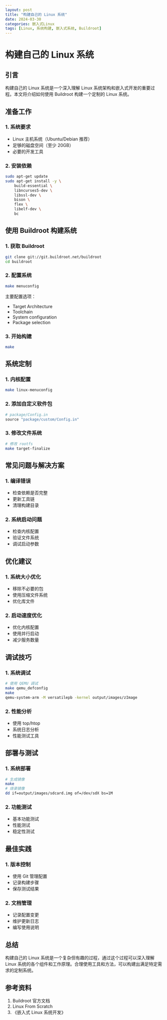 ```yaml
---
layout: post
title: "构建自己的 Linux 系统"
date: 2024-03-30
categories: 嵌入式Linux
tags: [Linux, 系统构建, 嵌入式系统, Buildroot]
---
```


# 构建自己的 Linux 系统

## 引言

构建自己的 Linux 系统是一个深入理解 Linux 系统架构和嵌入式开发的重要过程。本文将介绍如何使用 Buildroot 构建一个定制的 Linux 系统。

## 准备工作

### 1. 系统要求
- Linux 主机系统（Ubuntu/Debian 推荐）
- 足够的磁盘空间（至少 20GB）
- 必要的开发工具

### 2. 安装依赖
```bash
sudo apt-get update
sudo apt-get install -y \
    build-essential \
    libncurses5-dev \
    libssl-dev \
    bison \
    flex \
    libelf-dev \
    bc
```

## 使用 Buildroot 构建系统

### 1. 获取 Buildroot
```bash
git clone git://git.buildroot.net/buildroot
cd buildroot
```

### 2. 配置系统
```bash
make menuconfig
```

主要配置选项：
- Target Architecture
- Toolchain
- System configuration
- Package selection

### 3. 开始构建
```bash
make
```

## 系统定制

### 1. 内核配置
```bash
make linux-menuconfig
```

### 2. 添加自定义软件包
```makefile
# package/Config.in
source "package/custom/Config.in"
```

### 3. 修改文件系统
```bash
# 修改 rootfs
make target-finalize
```

## 常见问题与解决方案

### 1. 编译错误
- 检查依赖是否完整
- 更新工具链
- 清理构建目录

### 2. 系统启动问题
- 检查内核配置
- 验证文件系统
- 调试启动参数

## 优化建议

### 1. 系统大小优化
- 移除不必要的包
- 使用压缩文件系统
- 优化库文件

### 2. 启动速度优化
- 优化内核配置
- 使用并行启动
- 减少服务数量

## 调试技巧

### 1. 系统调试
```bash
# 使用 QEMU 调试
make qemu_defconfig
make
qemu-system-arm -M versatilepb -kernel output/images/zImage
```

### 2. 性能分析
- 使用 top/htop
- 系统日志分析
- 性能测试工具

## 部署与测试

### 1. 系统部署
```bash
# 生成镜像
make
# 烧录镜像
dd if=output/images/sdcard.img of=/dev/sdX bs=1M
```

### 2. 功能测试
- 基本功能测试
- 性能测试
- 稳定性测试

## 最佳实践

### 1. 版本控制
- 使用 Git 管理配置
- 记录构建步骤
- 保存测试结果

### 2. 文档管理
- 记录配置变更
- 维护更新日志
- 编写使用说明

## 总结

构建自己的 Linux 系统是一个复杂但有趣的过程，通过这个过程可以深入理解 Linux 系统的各个组件和工作原理。合理使用工具和方法，可以构建出满足特定需求的定制系统。

## 参考资料
1. Buildroot 官方文档
2. Linux From Scratch
3. 《嵌入式 Linux 系统开发》 